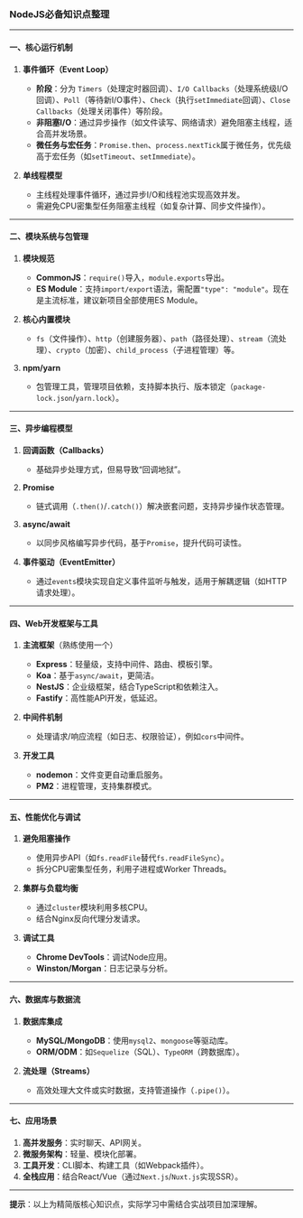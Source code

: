 ### **NodeJS必备知识点整理**

---

#### **一、核心运行机制**
1. **事件循环（Event Loop）**  
   - **阶段**：分为 `Timers`（处理定时器回调）、`I/O Callbacks`（处理系统级I/O回调）、`Poll`（等待新I/O事件）、`Check`（执行`setImmediate`回调）、`Close Callbacks`（处理关闭事件）等阶段。  
   - **非阻塞I/O**：通过异步操作（如文件读写、网络请求）避免阻塞主线程，适合高并发场景。  
   - **微任务与宏任务**：`Promise.then`、`process.nextTick`属于微任务，优先级高于宏任务（如`setTimeout`、`setImmediate`）。

2. **单线程模型**  
   - 主线程处理事件循环，通过异步I/O和线程池实现高效并发。  
   - 需避免CPU密集型任务阻塞主线程（如复杂计算、同步文件操作）。

---

#### **二、模块系统与包管理**
1. **模块规范**  
   - **CommonJS**：`require()`导入，`module.exports`导出。  
   - **ES Module**：支持`import/export`语法，需配置`"type": "module"`。现在是主流标准，建议新项目全部使用ES Module。  

2. **核心内置模块**  
   - `fs`（文件操作）、`http`（创建服务器）、`path`（路径处理）、`stream`（流处理）、`crypto`（加密）、`child_process`（子进程管理）等。  

3. **npm/yarn**  
   - 包管理工具，管理项目依赖，支持脚本执行、版本锁定（`package-lock.json`/`yarn.lock`）。

---

#### **三、异步编程模型**
1. **回调函数（Callbacks）**  
   - 基础异步处理方式，但易导致“回调地狱”。  

2. **Promise**  
   - 链式调用（`.then()`/`.catch()`）解决嵌套问题，支持异步操作状态管理。  

3. **async/await**  
   - 以同步风格编写异步代码，基于`Promise`，提升代码可读性。  

4. **事件驱动（EventEmitter）**  
   - 通过`events`模块实现自定义事件监听与触发，适用于解耦逻辑（如HTTP请求处理）。

---

#### **四、Web开发框架与工具**
1. **主流框架**（熟练使用一个）  
   - **Express**：轻量级，支持中间件、路由、模板引擎。  
   - **Koa**：基于`async/await`，更简洁。  
   - **NestJS**：企业级框架，结合TypeScript和依赖注入。  
   - **Fastify**：高性能API开发，低延迟。  

2. **中间件机制**  
   - 处理请求/响应流程（如日志、权限验证），例如`cors`中间件。  

3. **开发工具**  
   - **nodemon**：文件变更自动重启服务。  
   - **PM2**：进程管理，支持集群模式。  

---

#### **五、性能优化与调试**
1. **避免阻塞操作**  
   - 使用异步API（如`fs.readFile`替代`fs.readFileSync`）。  
   - 拆分CPU密集型任务，利用子进程或Worker Threads。  

2. **集群与负载均衡**  
   - 通过`cluster`模块利用多核CPU。  
   - 结合Nginx反向代理分发请求。  

3. **调试工具**  
   - **Chrome DevTools**：调试Node应用。  
   - **Winston/Morgan**：日志记录与分析。  

---

#### **六、数据库与数据流**
1. **数据库集成**  
   - **MySQL/MongoDB**：使用`mysql2`、`mongoose`等驱动库。  
   - **ORM/ODM**：如`Sequelize`（SQL）、`TypeORM`（跨数据库）。  

2. **流处理（Streams）**  
   - 高效处理大文件或实时数据，支持管道操作（`.pipe()`）。  

---

#### **七、应用场景**
1. **高并发服务**：实时聊天、API网关。  
2. **微服务架构**：轻量、模块化部署。  
3. **工具开发**：CLI脚本、构建工具（如Webpack插件）。  
4. **全栈应用**：结合React/Vue（通过`Next.js`/`Nuxt.js`实现SSR）。  

---

**提示**：以上为精简版核心知识点，实际学习中需结合实战项目加深理解。